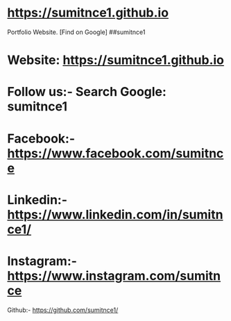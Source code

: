 

# https://sumitnce1.github.io
Portfolio Website.
[Find on Google] 
##sumitnce1
# Website: https://sumitnce1.github.io
# Follow us:- Search Google: sumitnce1
# Facebook:-https://www.facebook.com/sumitnce
# Linkedin:-https://www.linkedin.com/in/sumitnce1/
# Instagram:-https://www.instagram.com/sumitnce
 Github:- https://github.com/sumitnce1/
